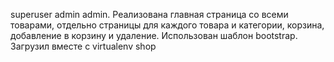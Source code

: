 superuser admin admin.
 Реализована главная страница со всеми товарами, отдельно страницы для каждого товара и категории, корзина, добавление в корзину и удаление. Использован шаблон bootstrap. Загрузил вместе с virtualenv shop
